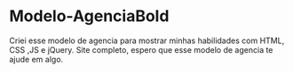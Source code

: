 # Modelo-AgenciaBold
 Criei esse modelo de agencia para mostrar minhas habilidades com HTML, CSS ,JS e jQuery. Site completo, espero que esse modelo de agencia te ajude em algo. 
